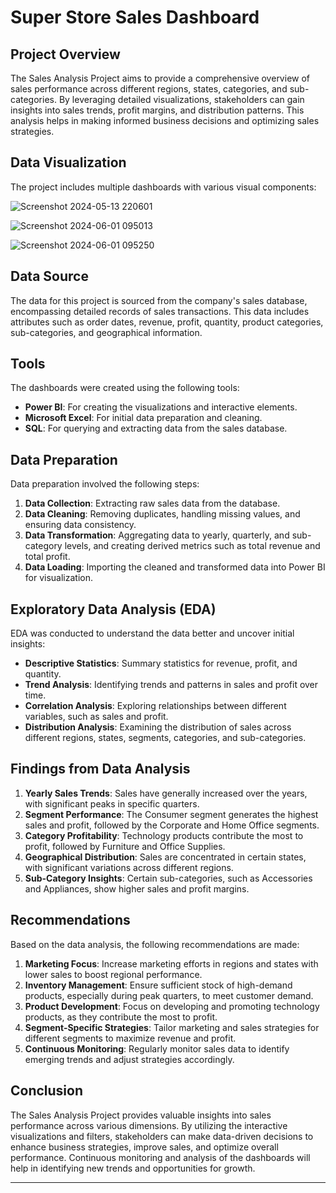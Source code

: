 # Super Store Sales Dashboard

## Project Overview
The Sales Analysis Project aims to provide a comprehensive overview of sales performance across different regions, states, categories, and sub-categories. By leveraging detailed visualizations, stakeholders can gain insights into sales trends, profit margins, and distribution patterns. This analysis helps in making informed business decisions and optimizing sales strategies.

## Data Visualization
The project includes multiple dashboards with various visual components:


![Screenshot 2024-05-13 220601](https://github.com/Motjiang/SuperStore-Analysis/assets/114883452/e088bcd4-b446-4547-8c34-0dff9c459891)



![Screenshot 2024-06-01 095013](https://github.com/Motjiang/SuperStore-Analysis/assets/114883452/3a483410-37e6-45f1-84f3-8b51972f89c5)



![Screenshot 2024-06-01 095250](https://github.com/Motjiang/SuperStore-Analysis/assets/114883452/b9f0caa4-6dcc-446b-bb99-ef8880b29f28)


## Data Source
The data for this project is sourced from the company's sales database, encompassing detailed records of sales transactions. This data includes attributes such as order dates, revenue, profit, quantity, product categories, sub-categories, and geographical information.

## Tools
The dashboards were created using the following tools:
- **Power BI**: For creating the visualizations and interactive elements.
- **Microsoft Excel**: For initial data preparation and cleaning.
- **SQL**: For querying and extracting data from the sales database.

## Data Preparation
Data preparation involved the following steps:
1. **Data Collection**: Extracting raw sales data from the database.
2. **Data Cleaning**: Removing duplicates, handling missing values, and ensuring data consistency.
3. **Data Transformation**: Aggregating data to yearly, quarterly, and sub-category levels, and creating derived metrics such as total revenue and total profit.
4. **Data Loading**: Importing the cleaned and transformed data into Power BI for visualization.

## Exploratory Data Analysis (EDA)
EDA was conducted to understand the data better and uncover initial insights:
- **Descriptive Statistics**: Summary statistics for revenue, profit, and quantity.
- **Trend Analysis**: Identifying trends and patterns in sales and profit over time.
- **Correlation Analysis**: Exploring relationships between different variables, such as sales and profit.
- **Distribution Analysis**: Examining the distribution of sales across different regions, states, segments, categories, and sub-categories.

## Findings from Data Analysis
1. **Yearly Sales Trends**: Sales have generally increased over the years, with significant peaks in specific quarters.
2. **Segment Performance**: The Consumer segment generates the highest sales and profit, followed by the Corporate and Home Office segments.
3. **Category Profitability**: Technology products contribute the most to profit, followed by Furniture and Office Supplies.
4. **Geographical Distribution**: Sales are concentrated in certain states, with significant variations across different regions.
5. **Sub-Category Insights**: Certain sub-categories, such as Accessories and Appliances, show higher sales and profit margins.

## Recommendations
Based on the data analysis, the following recommendations are made:
1. **Marketing Focus**: Increase marketing efforts in regions and states with lower sales to boost regional performance.
2. **Inventory Management**: Ensure sufficient stock of high-demand products, especially during peak quarters, to meet customer demand.
3. **Product Development**: Focus on developing and promoting technology products, as they contribute the most to profit.
4. **Segment-Specific Strategies**: Tailor marketing and sales strategies for different segments to maximize revenue and profit.
5. **Continuous Monitoring**: Regularly monitor sales data to identify emerging trends and adjust strategies accordingly.

## Conclusion
The Sales Analysis Project provides valuable insights into sales performance across various dimensions. By utilizing the interactive visualizations and filters, stakeholders can make data-driven decisions to enhance business strategies, improve sales, and optimize overall performance. Continuous monitoring and analysis of the dashboards will help in identifying new trends and opportunities for growth.

---
